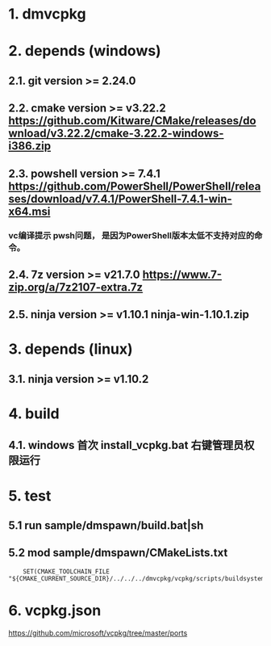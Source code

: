 # 1. dmvcpkg


# 2. depends (windows)

## 2.1. git version >= 2.24.0

## 2.2. cmake version >= v3.22.2 https://github.com/Kitware/CMake/releases/download/v3.22.2/cmake-3.22.2-windows-i386.zip


## 2.3. powshell version >= 7.4.1  https://github.com/PowerShell/PowerShell/releases/download/v7.4.1/PowerShell-7.4.1-win-x64.msi

### vc编译提示 pwsh问题， 是因为PowerShell版本太低不支持对应的命令。

## 2.4. 7z version >= v21.7.0 https://www.7-zip.org/a/7z2107-extra.7z

## 2.5. ninja version >= v1.10.1 ninja-win-1.10.1.zip

# 3. depends (linux)

## 3.1. ninja version >= v1.10.2

# 4. build

## 4.1. windows 首次 install_vcpkg.bat 右键管理员权限运行

# 5. test
## 5.1 run sample/dmspawn/build.bat|sh
## 5.2 mod sample/dmspawn/CMakeLists.txt
```
    SET(CMAKE_TOOLCHAIN_FILE "${CMAKE_CURRENT_SOURCE_DIR}/../../../dmvcpkg/vcpkg/scripts/buildsystems/vcpkg.cmake")
```

# 6. vcpkg.json

https://github.com/microsoft/vcpkg/tree/master/ports